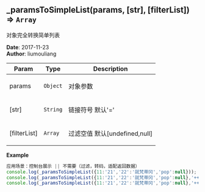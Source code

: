 ## \_paramsToSimpleList(params, [str], [filterList]) ⇒ <code>Array</code>
<p>对象完全转换简单列表</p>

**Date**: 2017-11-23  
**Author**: liumouliang  

| Param | Type | Description |
| --- | --- | --- |
| params | <code>Object</code> | <p>对象参数</p> |
| [str] | <code>String</code> | <p>链接符号 默认'='</p> |
| [filterList] | <code>Array</code> | <p>过滤空值 默认[undefined,null]</p> |

**Example**  
```javascript
应用场景：控制台展示 || 不需要（过滤，转码，适配返回数据）
console.log(_paramsToSimpleList({11:'21','22':'就梵蒂冈','pop':null})); //['11=21', '22=就梵蒂冈']
console.log(_paramsToSimpleList({11:'21','22':'就梵蒂冈','pop':null},'++')); //['11++21', '22++就梵蒂冈']
console.log(_paramsToSimpleList({11:'21','22':'就梵蒂冈','pop':null},'++',[])); //['11++21', '22++就梵蒂冈', 'pop++']
```
